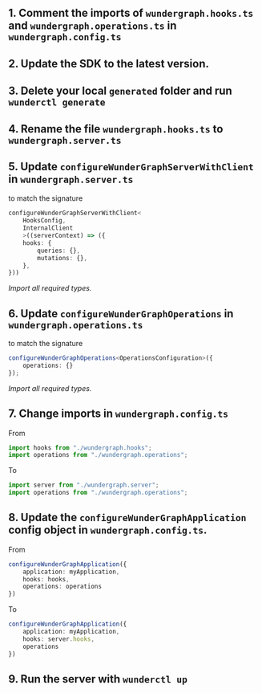 ## 1. Comment the imports of `wundergraph.hooks.ts` and `wundergraph.operations.ts` in `wundergraph.config.ts`

## 2. Update the SDK to the latest version.

## 3. Delete your local `generated` folder and run `wunderctl generate`

## 4. Rename the file `wundergraph.hooks.ts` to `wundergraph.server.ts`

## 5. Update `configureWunderGraphServerWithClient` in `wundergraph.server.ts`

to match the signature

```ts
configureWunderGraphServerWithClient<
    HooksConfig,
    InternalClient
    >((serverContext) => ({
    hooks: {
        queries: {},
        mutations: {},
    },
}))
```

_Import all required types._

## 6. Update `configureWunderGraphOperations` in `wundergraph.operations.ts`

to match the signature

```ts
configureWunderGraphOperations<OperationsConfiguration>({
    operations: {}
});
```

_Import all required types._

## 7. Change imports in `wundergraph.config.ts`

From

```ts
import hooks from "./wundergraph.hooks";
import operations from "./wundergraph.operations";

```

To

```ts
import server from "./wundergraph.server";
import operations from "./wundergraph.operations";
```

## 8. Update the `configureWunderGraphApplication` config object in `wundergraph.config.ts`.

From

```ts
configureWunderGraphApplication({
    application: myApplication,
    hooks: hooks,
    operations: operations
})
```

To

```ts
configureWunderGraphApplication({
    application: myApplication,
    hooks: server.hooks,
    operations
})
```

## 9. Run the server with `wunderctl up`